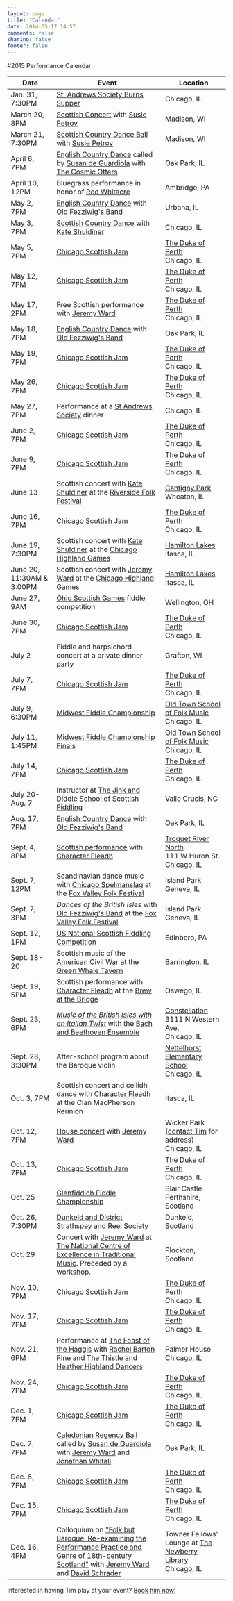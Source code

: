 ```yaml
---
layout: page
title: "Calendar"
date: 2014-05-17 14:57
comments: false
sharing: false
footer: false
---
```

#2015 Performance Calendar

|      Date        | Event       | Location
|------------------|-------------|---------
|Jan. 31, 7:30PM   | [St. Andrews Society Burns Supper](http://www.chicagoscots.org/burnssupper/) | Chicago, IL
|March 20, 8PM     | [Scottish Concert](http://sprott.physics.wisc.edu/mscd/ball2015.htm) with [Susie Petrov](http://www.susiepetrov.com) | Madison, WI
|March 21, 7:30PM  | [Scottish Country Dance Ball](http://sprott.physics.wisc.edu/mscd/ball2015.htm) with [Susie Petrov](http://www.susiepetrov.com) | Madison, WI
|April 6, 7PM      | [English Country Dance](http://www.fnal.gov/orgs/folkdance/english/) called by [Susan de Guardiola](http://www.kickery.com/) with [The Cosmic Otters](http://thecosmicotters.com/) | Oak Park, IL
|April 10, 12PM    | Bluegrass performance in honor of [Rod Whitacre](http://www.tsm.edu/whitacrecelebration) | Ambridge, PA
|May 2, 7PM        | [English Country Dance](http://www.urbana-contra.org/sched_summer.html) with [Old Fezziwig's Band](http://www.oldfezziwigsband.com) | Urbana, IL
|May 3, 7PM        | [Scottish Country Dance](http://www.rscds-chicago.org/) with [Kate Shuldiner](/shuldiner.html) | Chicago, IL
|May 5, 7PM        | [Chicago Scottish Jam](/jamming.html) | [The Duke of Perth](http://www.dukeofperth.com/) <br> Chicago, IL
|May 12, 7PM       | [Chicago Scottish Jam](/jamming.html) | [The Duke of Perth](http://www.dukeofperth.com/) <br> Chicago, IL
|May 17, 2PM       | Free Scottish performance with [Jeremy Ward](http://www.jeremydavidward.com/) | [The Duke of Perth](http://www.dukeofperth.com/) <br> Chicago, IL
|May 18, 7PM       | [English Country Dance](http://www.fnal.gov/orgs/folkdance/english/) with [Old Fezziwig's Band](http://www.oldfezziwigsband.com/) | Oak Park, IL
|May 19, 7PM       | [Chicago Scottish Jam](/jamming.html) | [The Duke of Perth](http://www.dukeofperth.com/) <br> Chicago, IL
|May 26, 7PM       | [Chicago Scottish Jam](/jamming.html) | [The Duke of Perth](http://www.dukeofperth.com/) <br> Chicago, IL
|May 27, 7PM       | Performance at a [St Andrews Society](http://www.chicagoscots.org) dinner | Chicago, IL
|June 2, 7PM       | [Chicago Scottish Jam](/jamming.html) | [The Duke of Perth](http://www.dukeofperth.com/) <br> Chicago, IL
|June 9, 7PM       | [Chicago Scottish Jam](/jamming.html) | [The Duke of Perth](http://www.dukeofperth.com/) <br> Chicago, IL
|June 13           | Scottish concert with [Kate Shuldiner](/shuldiner.html) at the [Riverside Folk Festival](http://www.rside.org/event/) | [Cantigny Park](http://www.cantigny.org/) <br> Wheaton, IL
|June 16, 7PM      | [Chicago Scottish Jam](/jamming.html) | [The Duke of Perth](http://www.dukeofperth.com/) <br> Chicago, IL
|June 19, 7:30PM   | Scottish concert with [Kate Shuldiner](/shuldiner.html) at the [Chicago Highland Games](http://www.chicagoscots.org/highlandgames/) | [Hamilton Lakes](http://www.hamiltonpartners.com/location_overview.php?id=43&region=IL&type=office) <br> Itasca, IL
|June 20, 11:30AM & 3:00PM | Scottish concert with [Jeremy Ward](http://www.jeremydavidward.com/) at the [Chicago Highland Games](http://www.chicagoscots.org/highlandgames/) | [Hamilton Lakes](http://www.hamiltonpartners.com/location_overview.php?id=43&region=IL&type=office) <br> Itasca, IL
|June 27, 9AM      | [Ohio Scottish Games](http://www.ohioscottishgames.com/#!competitions/vstc4=fiddle) fiddle competition | Wellington, OH
|June 30, 7PM      | [Chicago Scottish Jam](/jamming.html) | [The Duke of Perth](http://www.dukeofperth.com/) <br> Chicago, IL
|July 2            | Fiddle and harpsichord concert at a private dinner party | Grafton, WI
|July 7, 7PM       | [Chicago Scottish Jam](/jamming.html) | [The Duke of Perth](http://www.dukeofperth.com/) <br> Chicago, IL
|July 9, 6:30PM    | [Midwest Fiddle Championship](http://www.squareroots.org/fiddle/) | [Old Town School of Folk Music](https://www.oldtownschool.org/) <br> Chicago, IL
|July 11, 1:45PM   | [Midwest Fiddle Championship Finals](http://www.squareroots.org/fiddle/) | [Old Town School of Folk Music](https://www.oldtownschool.org/) <br> Chicago, IL
|July 14, 7PM      | [Chicago Scottish Jam](/jamming.html) | [The Duke of Perth](http://www.dukeofperth.com/) <br> Chicago, IL
|July 20-Aug. 7    | Instructor at [The Jink and Diddle School of Scottish Fiddling](http://www.jinkdiddle.com/) | Valle Crucis, NC
|Aug. 17, 7PM      | [English Country Dance](http://www.fnal.gov/orgs/folkdance/english/) with [Old Fezziwig's Band](http://www.oldfezziwigsband.com/) | Oak Park, IL
|Sept. 4, 8PM      | [Scottish performance](http://ymlp.com/zqR4fG) with [Character Fleadh](http://www.reverbnation.com/characterfleadh) | [Troquet River North](http://troquetrivernorth.com/) <br> 111 W Huron St. <br> Chicago, IL
|Sept. 7, 12PM     | Scandinavian dance music with [Chicago Spelmanslag](https://www.facebook.com/pages/Chicago-Spelmanslag/39048833440) at the [Fox Valley Folk Festival](http://foxvalleyfolk.com/) | Island Park <br> Geneva, IL
|Sept. 7, 3PM      | *Dances of the British Isles* with [Old Fezziwig's Band](http://www.oldfezziwigsband.com/) at the [Fox Valley Folk Festival](http://foxvalleyfolk.com/) | Island Park <br> Geneva, IL
|Sept. 12, 1PM     | [US National Scottish Fiddling Competition](http://www.edinboro.edu/events/highland-games/competition-entries/regional-fiddle-competition.html) | Edinboro, PA
|Sept. 18-20       | Scottish music of the [American Civil War](http://www.barrington-il.gov/Home/Components/Calendar/Event/3992/16?recordid=3992&curm=9&cury=2015) at the [Green Whale Tavern](http://greenwhaletavern.blogspot.com/) | Barrington, IL
|Sept. 19, 5PM     | Scottish performance with [Character Fleadh](http://www.reverbnation.com/characterfleadh) at the [Brew at the Bridge](http://www.brewatthebridge.com/) | Oswego, IL
|Sept. 23, 6PM     | *[Music of the British Isles with an Italian Twist](http://www.constellation-chicago.com/event/945755-classical-revolution-bbe-chicago/)* with the [Bach and Beethoven Ensemble](http://www.bbensemble.org/) | [Constellation](http://www.constellation-chicago.com/) <br> 3111 N Western Ave. <br> Chicago, IL
|Sept. 28, 3:30PM  | After-school program about the Baroque violin | [Nettelhorst Elementary School](http://www.nettelhorst.org/) <br> Chicago, IL
|Oct. 3, 7PM       | Scottish concert and ceilidh dance with [Character Fleadh](http://www.reverbnation.com/characterfleadh) at the Clan MacPherson Reunion | Itasca, IL
|Oct. 12, 7PM      | [House concert](https://www.facebook.com/events/140135803007308/) with [Jeremy Ward](http://www.jeremydavidward.com) | Wicker Park ([contact Tim](/contact.html) for address) <br> Chicago, IL
|Oct. 13, 7PM      | [Chicago Scottish Jam](/jamming.html) | [The Duke of Perth](http://www.dukeofperth.com/) <br> Chicago, IL
|Oct. 25           | [Glenfiddich Fiddle Championship](http://www.glenfiddich.com/uk/explore/latest-events/glenfiddich-fiddle-championship/) | Blair Castle <br> Perthshire, Scotland
|Oct. 26, 7:30PM   | [Dunkeld and District Strathspey and Reel Society](http://www.dunkeldstrathspeyandreel.org/) | Dunkeld, Scotland
|Oct. 29           | Concert with [Jeremy Ward](http://www.jeremydavidward.com/) at [The National Centre of Excellence in Traditional Music](http://www.musicplockton.org/). Preceded by a workshop. | Plockton, Scotland
|Nov. 10, 7PM      | [Chicago Scottish Jam](/jamming.html) | [The Duke of Perth](http://www.dukeofperth.com/) <br> Chicago, IL
|Nov. 17, 7PM      | [Chicago Scottish Jam](/jamming.html) | [The Duke of Perth](http://www.dukeofperth.com/) <br> Chicago, IL
|Nov. 21, 6PM      | Performance at [The Feast of the Haggis](http://www.chicagoscots.org/feastofhaggis/) with [Rachel Barton Pine](http://www.rachelbartonpine.com) and [The Thistle and Heather Highland Dancers](http://chicagoscottishdance.com/) | Palmer House <br> Chicago, IL
|Nov. 24, 7PM      | [Chicago Scottish Jam](/jamming.html) | [The Duke of Perth](http://www.dukeofperth.com/) <br> Chicago, IL
|Dec. 1, 7PM       | [Chicago Scottish Jam](/jamming.html) | [The Duke of Perth](http://www.dukeofperth.com/) <br> Chicago, IL
|Dec. 7, 7PM       | [Caledonian Regency Ball](http://chicagolandecd.org/special-events/caledonian-regency-ball/) called by [Susan de Guardiola](http://www.kickery.com/) with [Jeremy Ward](http://www.jeremydavidward.com/) and [Jonathan Whitall](http://thecosmicotters.com/) | Oak Park, IL
|Dec. 8, 7PM       | [Chicago Scottish Jam](/jamming.html) | [The Duke of Perth](http://www.dukeofperth.com/) <br> Chicago, IL
|Dec. 15, 7PM      | [Chicago Scottish Jam](/jamming.html) | [The Duke of Perth](http://www.dukeofperth.com/) <br> Chicago, IL
|Dec. 16, 4PM      | Colloquium on ["Folk but Baroque: Re-examining the Performance Practice and Genre of 18th-century Scotland"](https://www.facebook.com/events/1701979106684557/) with [Jeremy Ward](http://www.jeremydavidward.com) and [David Schrader](http://www.davidschrader.com/) | Towner Fellows' Lounge at [The Newberry Library](http://newberry.org/) <br> Chicago, IL



Interested in having Tim play at your event? [Book him now!](/contact.html)
